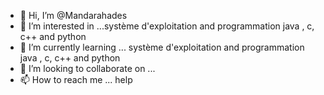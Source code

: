 - 👋 Hi, I’m @Mandarahades
- 👀 I’m interested in ...système d'exploitation and programmation java , c, c++ and python
- 🌱 I’m currently learning ... système d'exploitation and programmation java , c, c++ and python
- 💞️ I’m looking to collaborate on ...
- 📫 How to reach me ... help

<!---
Mandarahades/Mandarahades is a ✨ special ✨ repository because its `README.md` (this file) appears on your GitHub profile.
You can click the Preview link to take a look at your changes.
--->
